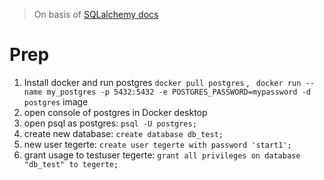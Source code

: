 > On basis of [SQLalchemy docs](https://docs.sqlalchemy.org/en/14/tutorial/index.html)

# Prep

1. Install docker and run postgres `docker pull postgres`
   , ` docker run --name my_postgres -p 5432:5432 -e POSTGRES_PASSWORD=mypassword -d postgres`  image
2. open console of postgres in Docker desktop
2. open psql as postgres: `psql -U postgres;`
3. create new database: `create database db_test;`
4. new user tegerte: `create user tegerte with password 'start1';`
5. grant usage to testuser tegerte: `grant all privileges on database "db_test" to tegerte;`
